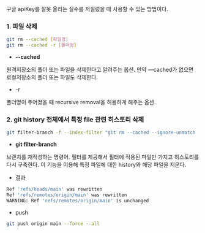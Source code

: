 구글 apiKey를 잘못 올리는 실수를 저질렀을 때 사용할 수 있는 방법이다.

### 1. **파일 삭제**

```bash
git rm --cached [파일명]
git rm --cached -r [폴더명]
```

- **--cached**

원격저장소의 폴더 또는 파일을 삭제한다고 알려주는 옵션. 만약 —cached가 없으면 로컬저장소의 폴더 또는 파일도 삭제한다.

- -r

폴더명이 주어졌을 때 recursive removal을 허용하게 해주는 옵션.

### **2. git history 전체에서 특정 file 관련 히스토리 삭제**

```bash
git filter-branch -f --index-filter "git rm --cached --ignore-unmatch '[경로/파일명]'" --prune-empty -- --all
```
- **git filter-branch**

브랜치를 재작성하는 명령어. 필터를 제공해서 필터에 적용된 파일만 가지고 히스토리를 다시 구축한다. 이 기능을 이용해 특정 파일에 대한 history와 해당 파일을 지운다.

- 결과

```bash
Ref 'refs/heads/main' was rewritten
Ref 'refs/remotes/origin/main' was rewritten
WARNING: Ref 'refs/remotes/origin/main' is unchanged
```

- push

```bash
git push origin main --force --all
```
